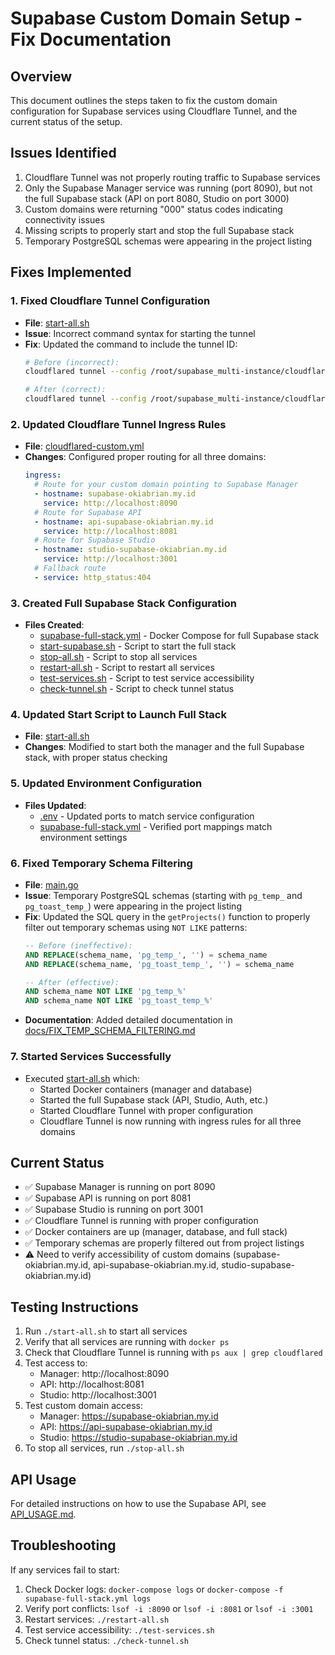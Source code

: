 # Supabase Custom Domain Setup - Fix Documentation

## Overview
This document outlines the steps taken to fix the custom domain configuration for Supabase services using Cloudflare Tunnel, and the current status of the setup.

## Issues Identified
1. Cloudflare Tunnel was not properly routing traffic to Supabase services
2. Only the Supabase Manager service was running (port 8090), but not the full Supabase stack (API on port 8080, Studio on port 3000)
3. Custom domains were returning "000" status codes indicating connectivity issues
4. Missing scripts to properly start and stop the full Supabase stack
5. Temporary PostgreSQL schemas were appearing in the project listing

## Fixes Implemented

### 1. Fixed Cloudflare Tunnel Configuration
- **File**: [start-all.sh](file:///root/supabase_multi-instance/start-all.sh)
- **Issue**: Incorrect command syntax for starting the tunnel
- **Fix**: Updated the command to include the tunnel ID:
  ```bash
  # Before (incorrect):
  cloudflared tunnel --config /root/supabase_multi-instance/cloudflared-custom.yml run &
  
  # After (correct):
  cloudflared tunnel --config /root/supabase_multi-instance/cloudflared-custom.yml run a8b5c87a-f853-4a0d-b4a2-6c26620079ec &
  ```

### 2. Updated Cloudflare Tunnel Ingress Rules
- **File**: [cloudflared-custom.yml](file:///root/supabase_multi-instance/cloudflared-custom.yml)
- **Changes**: Configured proper routing for all three domains:
  ```yaml
  ingress:
    # Route for your custom domain pointing to Supabase Manager
    - hostname: supabase-okiabrian.my.id
      service: http://localhost:8090
    # Route for Supabase API
    - hostname: api-supabase-okiabrian.my.id
      service: http://localhost:8081
    # Route for Supabase Studio
    - hostname: studio-supabase-okiabrian.my.id
      service: http://localhost:3001
    # Fallback route
    - service: http_status:404
  ```

### 3. Created Full Supabase Stack Configuration
- **Files Created**:
  - [supabase-full-stack.yml](file:///root/supabase_multi-instance/supabase-full-stack.yml) - Docker Compose for full Supabase stack
  - [start-supabase.sh](file:///root/supabase_multi-instance/start-supabase.sh) - Script to start the full stack
  - [stop-all.sh](file:///root/supabase_multi-instance/stop-all.sh) - Script to stop all services
  - [restart-all.sh](file:///root/supabase_multi-instance/restart-all.sh) - Script to restart all services
  - [test-services.sh](file:///root/supabase_multi-instance/test-services.sh) - Script to test service accessibility
  - [check-tunnel.sh](file:///root/supabase_multi-instance/check-tunnel.sh) - Script to check tunnel status

### 4. Updated Start Script to Launch Full Stack
- **File**: [start-all.sh](file:///root/supabase_multi-instance/start-all.sh)
- **Changes**: Modified to start both the manager and the full Supabase stack, with proper status checking

### 5. Updated Environment Configuration
- **Files Updated**:
  - [.env](file:///root/supabase_multi-instance/.env) - Updated ports to match service configuration
  - [supabase-full-stack.yml](file:///root/supabase_multi-instance/supabase-full-stack.yml) - Verified port mappings match environment settings

### 6. Fixed Temporary Schema Filtering
- **File**: [main.go](file:///root/supabase_multi-instance/main.go)
- **Issue**: Temporary PostgreSQL schemas (starting with `pg_temp_` and `pg_toast_temp_`) were appearing in the project listing
- **Fix**: Updated the SQL query in the `getProjects()` function to properly filter out temporary schemas using `NOT LIKE` patterns:
  ```sql
  -- Before (ineffective):
  AND REPLACE(schema_name, 'pg_temp_', '') = schema_name
  AND REPLACE(schema_name, 'pg_toast_temp_', '') = schema_name
  
  -- After (effective):
  AND schema_name NOT LIKE 'pg_temp_%'
  AND schema_name NOT LIKE 'pg_toast_temp_%'
  ```
- **Documentation**: Added detailed documentation in [docs/FIX_TEMP_SCHEMA_FILTERING.md](docs/FIX_TEMP_SCHEMA_FILTERING.md)

### 7. Started Services Successfully
- Executed [start-all.sh](file:///root/supabase_multi-instance/start-all.sh) which:
  - Started Docker containers (manager and database)
  - Started the full Supabase stack (API, Studio, Auth, etc.)
  - Started Cloudflare Tunnel with proper configuration
  - Cloudflare Tunnel is now running with ingress rules for all three domains

## Current Status
- ✅ Supabase Manager is running on port 8090
- ✅ Supabase API is running on port 8081
- ✅ Supabase Studio is running on port 3001
- ✅ Cloudflare Tunnel is running with proper configuration
- ✅ Docker containers are up (manager, database, and full stack)
- ✅ Temporary schemas are properly filtered out from project listings
- ⚠️ Need to verify accessibility of custom domains (supabase-okiabrian.my.id, api-supabase-okiabrian.my.id, studio-supabase-okiabrian.my.id)

## Testing Instructions
1. Run `./start-all.sh` to start all services
2. Verify that all services are running with `docker ps`
3. Check that Cloudflare Tunnel is running with `ps aux | grep cloudflared`
4. Test access to:
   - Manager: http://localhost:8090
   - API: http://localhost:8081
   - Studio: http://localhost:3001
5. Test custom domain access:
   - Manager: https://supabase-okiabrian.my.id
   - API: https://api-supabase-okiabrian.my.id
   - Studio: https://studio-supabase-okiabrian.my.id
6. To stop all services, run `./stop-all.sh`

## API Usage
For detailed instructions on how to use the Supabase API, see [API_USAGE.md](API_USAGE.md).

## Troubleshooting
If any services fail to start:
1. Check Docker logs: `docker-compose logs` or `docker-compose -f supabase-full-stack.yml logs`
2. Verify port conflicts: `lsof -i :8090` or `lsof -i :8081` or `lsof -i :3001`
3. Restart services: `./restart-all.sh`
4. Test service accessibility: `./test-services.sh`
5. Check tunnel status: `./check-tunnel.sh`